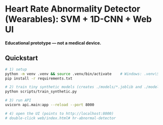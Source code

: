 # Heart Rate Abnormality Detector (Wearables): SVM + 1D-CNN + Web UI

**Educational prototype — not a medical device.**

## Quickstart

```bash
# 1) setup
python -m venv .venv && source .venv/bin/activate    # Windows: .venv\Scripts\activate
pip install -r requirements.txt

# 2) train tiny synthetic models (creates ./models/*.joblib and ./models/cnn.pt)
python scripts/train_synthetic.py

# 3) run API
uvicorn api.main:app --reload --port 8000

# 4) open the UI (points to http://localhost:8000)
# double-click web/index.html# hr-abnormal-detector
